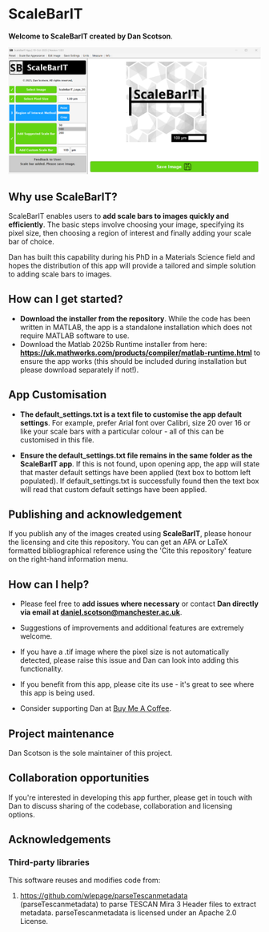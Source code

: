 # ScaleBarIT

**Welcome to ScaleBarIT created by Dan Scotson**.

![Screenshot of ScaleBarIT v1.8](ScaleBarIT_Screenshot_v1_8.png "ScaleBarIT v1.8 screenshot")

## Why use ScaleBarIT?
ScaleBarIT enables users to **add scale bars to images quickly and efficiently**. The basic steps involve choosing your image, specifying its pixel size, then choosing a region of interest and finally adding your scale bar of choice.

Dan has built this capability during his PhD in a Materials Science field and hopes the distribution of this app will provide a tailored and simple solution to adding scale bars to images.

## How can I get started?
- **Download the installer from the repository**. While the code has been written in MATLAB, the app is a standalone installation which does not require MATLAB software to use.
- Download the Matlab 2025b Runtime installer from here: **https://uk.mathworks.com/products/compiler/matlab-runtime.html** to ensure the app works (this should be included during installation but please download separately if not!).

## App Customisation
- **The default_settings.txt is a text file to customise the app default settings**. For example, prefer Arial font over Calibri, size 20 over 16 or like your scale bars with a particular colour - all of this can be customised in this file.

- **Ensure the default_settings.txt file remains in the same folder as the ScaleBarIT app**. If this is not found, upon opening app, the app will state that master default settings have been applied (text box to bottom left populated). If default_settings.txt is successfully found then the text box will read that custom default settings have been applied.

## Publishing and acknowledgement
If you publish any of the images created using **ScaleBarIT**, please honour the licensing and cite this repository. You can get an APA or LaTeX formatted bibliographical reference using the 'Cite this repository' feature on the right-hand information menu.

## How can I help?
- Please feel free to **add issues where necessary** or contact **Dan directly via email at daniel.scotson@manchester.ac.uk**.

- Suggestions of improvements and additional features are extremely welcome. 

- If you have a .tif image where the pixel size is not automatically detected, please raise this issue and Dan can look into adding this functionality.

- If you benefit from this app, please cite its use - it's great to see where this app is being used.

- Consider supporting Dan at [Buy Me A Coffee](https://buymeacoffee.com/danscotson).

## Project maintenance
Dan Scotson is the sole maintainer of this project.

## Collaboration opportunities
If you're interested in developing this app further, please get in touch with Dan to discuss sharing of the codebase, collaboration and licensing options.

## Acknowledgements

### Third-party libraries

This software reuses and modifies code from:

1) https://github.com/wlepage/parseTescanmetadata (parseTescanmetadata) to parse TESCAN Mira 3 Header files to extract metadata. parseTescanmetadata is licensed under an Apache 2.0 License.
